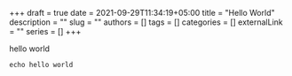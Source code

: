 +++ 
draft = true
date = 2021-09-29T11:34:19+05:00
title = "Hello World"
description = ""
slug = ""
authors = []
tags = []
categories = []
externalLink = ""
series = []
+++

hello world
```
echo hello world
```
